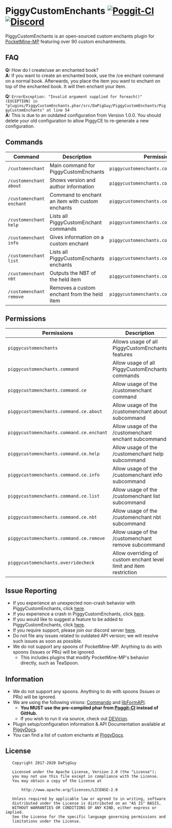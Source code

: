# PiggyCustomEnchants [![Poggit-CI](https://poggit.pmmp.io/shield.dl/PiggyCustomEnchants)](https://poggit.pmmp.io/p/PiggyCustomEnchants) [![Discord](https://img.shields.io/discord/330850307607363585?logo=discord)](https://discord.gg/qmnDsSD)

PiggyCustomEnchants is an open-sourced custom enchants plugin for [PocketMine-MP](https://github.com/pmmp/PocketMine-MP) featuring over 90 custom enchantments.

<!-- If one question constantly persists, add the Q/A in here. -->
## FAQ
**Q:** How do I create/use an enchanted book? </br>
**A:** If you want to create an enchanted book, use the /ce enchant command on a normal book. Afterwards, you place the item you want to enchant on top of the enchanted book. It will then enchant your item.

**Q:** `ErrorException: "Invalid argument supplied for foreach()" (EXCEPTION) in "plugins/PiggyCustomEnchants.phar/src/DaPigGuy/PiggyCustomEnchants/PiggyCustomEnchants" at line 54` </br>
**A:** This is due to an outdated configuration from Version 1.0.0. You should delete your old configuration to allow PiggyCE to re-generate a new configuration.

## Commands
| Command | Description | Permissions | Aliases |
| --- | --- | --- | --- |
| `/customenchant` | Main command for PiggyCustomEnchants | `piggycustomenchants.command.ce` |  `/ce` |
| `/customenchant about` | Shows version and author information | `piggycustomenchants.command.ce.about` | `/ce about` |
| `/customenchant enchant` | Command to enchant an item with custom enchants | `piggycustomenchants.command.ce.enchant` | `/ce enchant` |
| `/customenchant help` | Lists all PiggyCustomEnchant commands | `piggycustomenchants.command.ce.help` | `/ce help` |
| `/customenchant info` | Gives information on a custom enchant | `piggycustomenchants.command.ce.info` | `/ce info` |
| `/customenchant list` | Lists all PiggyCustomEnchants enchants | `piggycustomenchants.command.ce.list` | `/ce list` |
| `/customenchant nbt` | Outputs the NBT of the held item | `piggycustomenchants.command.ce.nbt` | `/ce nbt` |
| `/customenchant remove` | Removes a custom enchant from the held item | `piggycustomenchants.command.ce.remove` | `/ce remove` |

## Permissions
| Permissions | Description | Default |
| --- | --- | --- |
| `piggycustomenchants` | Allows usage of all PiggyCustomEnchants features | `op` |
| `piggycustomenchants.command` | Allow usage of all PiggyCustomEnchants commands | `op` |
| `piggycustomenchants.command.ce` | Allow usage of the /customenchant command | `op` |
| `piggycustomenchants.command.ce.about` | Allow usage of the /customenchant about subcommand | `true` |
| `piggycustomenchants.command.ce.enchant` | Allow usage of the /customenchant enchant subcommand | `op` |
| `piggycustomenchants.command.ce.help` | Allow usage of the /customenchant help subcommand | `true` |
| `piggycustomenchants.command.ce.info` | Allow usage of the /customenchant info subcommand | `true` |
| `piggycustomenchants.command.ce.list` | Allow usage of the /customenchant list subcommand | `true` |
| `piggycustomenchants.command.ce.nbt` | Allow usage of the /customenchant nbt subcommand | `true` |
| `piggycustomenchants.command.ce.remove` | Allow usage of the /customenchant remove subcommand | `op` |
| `piggycustomenchants.overridecheck` | Allow overriding of custom enchant level limit and item restriction | `false` |

## Issue Reporting
* If you experience an unexpected non-crash behavior with PiggyCustomEnchants, click [here](https://github.com/DaPigGuy/PiggyCustomEnchants/issues/new?assignees=DaPigGuy&labels=bug&template=bug_report.md&title=).
* If you experience a crash in PiggyCustomEnchants, click [here](https://github.com/DaPigGuy/PiggyCustomEnchants/issues/new?assignees=DaPigGuy&labels=bug&template=crash.md&title=).
* If you would like to suggest a feature to be added to PiggyCustomEnchants, click [here](https://github.com/DaPigGuy/PiggyCustomEnchants/issues/new?assignees=DaPigGuy&labels=suggestion&template=suggestion.md&title=).
* If you require support, please join our discord server [here](https://discord.gg/qmnDsSD).
* Do not file any issues related to outdated API version; we will resolve such issues as soon as possible.
* We do not support any spoons of PocketMine-MP. Anything to do with spoons (Issues or PRs) will be ignored.
  * This includes plugins that modify PocketMine-MP's behavior directly, such as TeaSpoon.

## Information
* We do not support any spoons. Anything to do with spoons (Issues or PRs) will be ignored.
* We are using the following virions: [Commando](https://github.com/CortexPE/Commando) and [libFormAPI](https://github.com/jojoe77777/FormAPI).
    * **You MUST use the pre-compiled phar from [Poggit-CI](https://poggit.pmmp.io/ci/DaPigGuy/PiggyCustomEnchants/~) instead of GitHub.**
    * If you wish to run it via source, check out [DEVirion](https://github.com/poggit/devirion).
* Plugin setup/configuration information & API Documentation available at [PiggyDocs](https://piggydocs.aericio.net/PiggyCustomEnchants.html).
* You can find a list of custom enchants at [PiggyDocs](https://piggydocs.aericio.net/PiggyCustomEnchants.html).

## License
```
   Copyright 2017-2020 DaPigGuy

   Licensed under the Apache License, Version 2.0 (the "License");
   you may not use this file except in compliance with the License.
   You may obtain a copy of the License at

       http://www.apache.org/licenses/LICENSE-2.0

   Unless required by applicable law or agreed to in writing, software
   distributed under the License is distributed on an "AS IS" BASIS,
   WITHOUT WARRANTIES OR CONDITIONS OF ANY KIND, either express or implied.
   See the License for the specific language governing permissions and
   limitations under the License.

```
